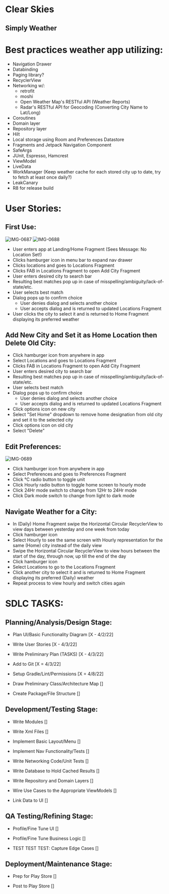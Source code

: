 # Clear Skies
## Simply Weather

# Best practices weather app utilizing:

- Navigation Drawer
- Databinding
- Paging library?
- RecyclerView
- Networking w/:
  - retrofit
  - moshi
  - Open Weather Map's RESTful API (Weather Reports)
  - Radar's RESTful API for Geocoding (Converting City Name to Lat/Long)
- Coroutines
- Domain layer
- Repository layer
- Hilt
- Local storage using Room and Preferences Datastore
- Fragments and Jetpack Navigation Component
- SafeArgs
- JUnit, Espresso, Hamcrest
- ViewModel
- LiveData
- WorkManager (Keep weather cache for each stored city up to date, try to fetch at least once daily?)
- LeakCanary
- R8 for release build

# User Stories:

## First Use:

![IMG-0687](https://user-images.githubusercontent.com/62267982/161458505-fa626b1d-b27b-487e-b604-d1378881b8ec.jpg)
![IMG-0688](https://user-images.githubusercontent.com/62267982/161458497-f8546cfa-ace6-478c-9ad1-02cb82795498.jpg)

- User enters app at Landing/Home Fragment (Sees Message: No Location Set!)
- Clicks hamburger icon in menu bar to expand nav drawer
- Clicks locations and goes to Locations Fragment
- Clicks FAB in Locations Fragment to open Add City Fragment
- User enters desired city to search bar
- Resulting best matches pop up in case of misspelling/ambiguity/lack-of-state/etc.
- User selects best match
- Dialog pops up to confirm choice
    - User denies dialog and selects another choice
    - User accepts dialog and is returned to updated Locations Fragment
- User clicks the city to select it and is returned to Home Fragment displaying its preferred weather

## Add New City and Set it as Home Location then Delete Old City:
- Click hamburger icon from anywhere in app
- Select Locations and goes to Locations Fragment
- Clicks FAB in Locations Fragment to open Add City Fragment
- User enters desired city to search bar
- Resulting best matches pop up in case of misspelling/ambiguity/lack-of-state/etc.
- User selects best match
- Dialog pops up to confirm choice
    - User denies dialog and selects another choice
    - User accepts dialog and is returned to updated Locations Fragment
- Click options icon on new city
- Select "Set Home" dropdown to remove home designation from old city and set it to the selected city
- Click options icon on old city
- Select "Delete"

## Edit Preferences:

![IMG-0689](https://user-images.githubusercontent.com/62267982/161458474-cafb3f4d-9827-4289-a085-738b0e7e9802.jpg)

- Click hamburger icon from anywhere in app
- Select Preferences and goes to Preferences Fragment
- Click °C radio button to toggle unit
- Click Hourly radio button to toggle home screen to hourly mode
- Click 24Hr mode switch to change from 12Hr to 24Hr mode
- Click Dark mode switch to change from light to dark mode

## Navigate Weather for a City:
- In (Daily) Home Fragment swipe the Horizontal Circular RecyclerView to view days between yesterday and one week from today
- Click hamburger icon
- Select Hourly to see the same screen with Hourly representation for the same (Home) city instead of the daily view
- Swipe the Horizontal Circular RecyclerView to view hours between the start of the day, through now, up till the end of the day
- Click hamburger icon
- Select Locations to go to the Locations Fragment
- Click another city to select it and is returned to Home Fragment displaying its preferred (Daily) weather
- Repeat process to view hourly and switch cities again

# SDLC TASKS:

## Planning/Analysis/Design Stage:

- Plan UI/Basic Functionality Diagram [X - 4/2/22]

- Write User Stories [X - 4/3/22]

- Write Preliminary Plan (TASKS) [X - 4/3/22]

- Add to Git [X = 4/3/22]

- Setup Gradle/Lint/Permissions [X = 4/8/22]

- Draw Preliminary Class/Architecture Map []

- Create Package/File Structure []

## Development/Testing Stage:

- Write Modules []

- Write Xml Files []

- Implement Basic Layout/Menu []

- Implement Nav Functionality/Tests []

- Write Networking Code/Unit Tests []

- Write Database to Hold Cached Results []

- Write Repository and Domain Layers []

- Wire Use Cases to the Appropriate ViewModels []

- Link Data to UI []

## QA Testing/Refining Stage:

- Profile/Fine Tune UI []

- Profile/Fine Tune Business Logic []

- TEST TEST TEST: Capture Edge Cases []

## Deployment/Maintenance Stage:

- Prep for Play Store []

- Post to Play Store []
